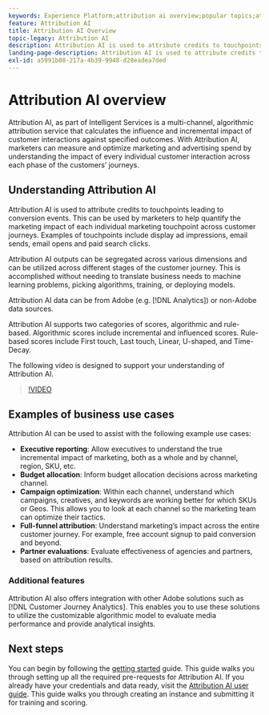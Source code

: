 ```yaml
---
keywords: Experience Platform;attribution ai overview;popular topics;attribution ai;Attribution ai
feature: Attribution AI
title: Attribution AI Overview
topic-legacy: Attribution AI
description: Attribution AI is used to attribute credits to touchpoints leading to conversion events. This can be used by marketers to help quantify the marketing impact of each individual marketing touchpoint across customer journeys. Examples of touchpoints include display ad impressions, email sends, email opens and paid search clicks.
landing-page-description: Attribution AI is used to attribute credits to touchpoints leading to conversion events. This can be used by marketers to help quantify the marketing impact of each individual marketing touchpoint across customer journeys.
exl-id: a5991b08-217a-4b39-9948-d28eadea7ded
---
```

# Attribution AI overview

Attribution AI, as part of Intelligent Services is a multi-channel, algorithmic attribution service that calculates the influence and incremental impact of customer interactions against specified outcomes. With Attribution AI, marketers can measure and optimize marketing and advertising spend by understanding the impact of every individual customer interaction across each phase of the customers’ journeys. 

## Understanding Attribution AI

Attribution AI is used to attribute credits to touchpoints leading to conversion events. This can be used by marketers to help quantify the marketing impact of each individual marketing touchpoint across customer journeys. Examples of touchpoints include display ad impressions, email sends, email opens and paid search clicks.

Attribution AI outputs can be segregated across various dimensions and can be utilized across different stages of the customer journey. This is accomplished without needing to translate business needs to machine learning problems, picking algorithms, training, or deploying models.

Attribution AI data can be from Adobe (e.g. [!DNL Analytics]) or non-Adobe data sources.

Attribution AI supports two categories of scores, algorithmic and rule-based. Algorithmic scores include incremental and influenced scores. Rule-based scores include First touch, Last touch, Linear, U-shaped, and Time-Decay.

The following video is designed to support your understanding of Attribution AI.

>[!VIDEO](https://video.tv.adobe.com/v/32667?learn=on&quality=12)

## Examples of business use cases

Attribution AI can be used to assist with the following example use cases:

- **Executive reporting**: Allow executives to understand the true incremental impact of marketing, both as a whole and by channel, region, SKU, etc.
- **Budget allocation**: Inform budget allocation decisions across marketing channel.
- **Campaign optimization**: Within each channel, understand which campaigns, creatives, and keywords are working better for which SKUs or Geos. This allows you to look at each channel so the marketing team can optimize their tactics.
- **Full-funnel attribution**: Understand marketing’s impact across the entire customer journey. For example, free account signup to paid conversion and beyond.
- **Partner evaluations**: Evaluate effectiveness of agencies and partners, based on attribution results.

### Additional features

Attribution AI also offers integration with other Adobe solutions such as [!DNL Customer Journey Analytics]. This enables you to use these solutions to utilize the customizable algorithmic model to evaluate media performance and provide analytical insights.
  
## Next steps

You can begin by following the [getting started](./getting-started.md) guide. This guide walks you through setting up all the required pre-requests for Attribution AI. If you already have your credentials and data ready, visit the [Attribution AI user guide](./user-guide.md). This guide walks you through creating an instance and submitting it for training and scoring.
